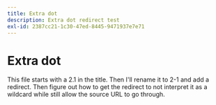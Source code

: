 ```yaml
---
title: Extra dot
description: Extra dot redirect test
exl-id: 2387cc21-1c30-47ed-8445-9471937e7e71
---
```

# Extra dot

This file starts with a 2.1 in the title. Then I'll rename it to 2-1 and add a redirect. Then figure out how to get the redirect to not interpret it as a wildcard while still allow the source URL to go through.
